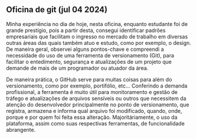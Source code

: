 ## Oficina de git (jul 04 2024)

Minha experiência no dia de hoje, nesta oficina, enquanto estudante foi de grande prestígio, pois a partir desta, consegui identificar padrões empresariais que facilitam o ingresso no mercado de trabalho em diversas outras áreas das quais também atuo e estudo, como por exemplo, o design. De maneira geral, observei alguns pontos-chave e compreendi a necessidade do uso de uma ferramenta de versionamento (Git), para facilitar o entedimento, segurança e atualizações de um projeto que demande de mais de um programador ou atuador da área.

De maneira prática, o GitHub serve para muitas coisas para além do versionamento, como por exemplo, portifólio, etc... Conferindo a demanda profissional, a ferramenta é muito útil para monitoramento e gestão de tráfego e atualizações de arquivos sensíveis ou outros que necessitem da atenção do desenvolvedor principalmente no ponto de versionamento, que registra, armazena e informa qual arquivo foi modificado, quando, onde, porque e por quem foi feita essa alteração. Majoritáriamente, o uso da plataforma, assim como suas respectivas ferramentas, de funcionalidade abrangente.
